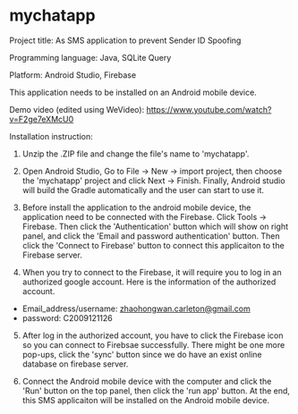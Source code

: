 # mychatapp

Project title: As SMS application to prevent Sender ID Spoofing

Programming language: Java, SQLite Query

Platform: Android Studio, Firebase

This application needs to be installed on an Android mobile device.

Demo video (edited using WeVideo): https://www.youtube.com/watch?v=F2ge7eXMcU0

Installation instruction: 

1. Unzip the .ZIP file and change the file's name to 'mychatapp'.

2. Open Android Studio, Go to File -> New -> import project, then choose the 'mychatapp' project and click Next -> Finish. Finally, Android studio will build the Gradle automatically and the user can start to use it. 

3. Before install the application to the android mobile device, the application need to be connected with the Firebase. Click Tools -> Firebase. Then click the 'Authentication' button which will show on right panel, and click the 'Email and password authentication' button. Then click the 'Connect to Firebase' button to connect this applicaiton to the Firebase server. 

4. When you try to connect to the Firebase, it will require you to log in an authorized google account. Here is the information of the authorized account. 
- Email_address/username: zhaohongwan.carleton@gmail.com   
- password: C2009121126

5. After log in the authorized account, you have to click the Firebase icon so you can connect to Firebsae successfully. There might be one more pop-ups, click the 'sync' button since we do have an exist online database on firebase server.

6. Connect the Android mobile device with the computer and click the 'Run' button on the top panel, then click the 'run app' button. At the end, this SMS applicaiton will be installed on the Android mobile device. 

